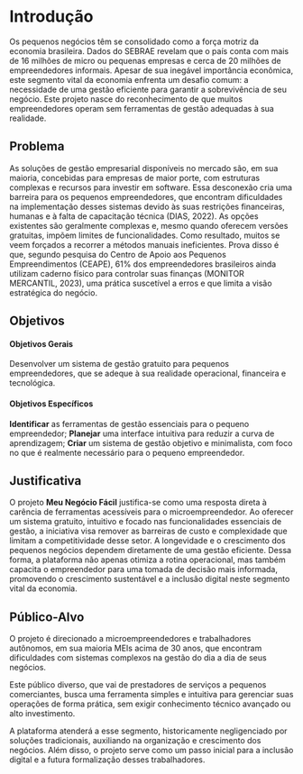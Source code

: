 # Introdução

Os pequenos negócios têm se consolidado como a força motriz da economia brasileira. Dados do SEBRAE revelam que o país conta com mais de 16 milhões de micro ou pequenas empresas e cerca de 20 milhões de empreendedores informais. Apesar de sua inegável importância econômica, este segmento vital da economia enfrenta um desafio comum: a necessidade de uma gestão eficiente para garantir a sobrevivência de seu negócio. Este projeto nasce do reconhecimento de que muitos empreendedores operam sem ferramentas de gestão adequadas à sua realidade.


## Problema

As soluções de gestão empresarial disponíveis no mercado são, em sua maioria, concebidas para empresas de maior porte, com estruturas complexas e recursos para investir em software. Essa desconexão cria uma barreira para os pequenos empreendedores, que encontram dificuldades na implementação desses sistemas devido às suas restrições financeiras, humanas e à falta de capacitação técnica (DIAS, 2022). As opções existentes são geralmente complexas e, mesmo quando oferecem versões gratuitas, impõem limites de funcionalidades. Como resultado, muitos se veem forçados a recorrer a métodos manuais ineficientes. Prova disso é que, segundo pesquisa do Centro de Apoio aos Pequenos Empreendimentos (CEAPE), 61% dos empreendedores brasileiros ainda utilizam caderno físico para controlar suas finanças (MONITOR MERCANTIL, 2023), uma prática suscetível a erros e que limita a visão estratégica do negócio.


## Objetivos

#### Objetivos Gerais
Desenvolver um sistema de gestão gratuito para pequenos empreendedores, que se adeque à sua realidade operacional, financeira e tecnológica.

#### Objetivos Específicos
**Identificar** as ferramentas de gestão essenciais para o pequeno empreendedor;
**Planejar** uma interface intuitiva para reduzir a curva de aprendizagem;
**Criar** um sistema de gestão objetivo e minimalista, com foco no que é realmente necessário para o pequeno empreendedor.


## Justificativa

O projeto **Meu Negócio Fácil** justifica-se como uma resposta direta à carência de ferramentas acessíveis para o microempreendedor. Ao oferecer um sistema gratuito, intuitivo e focado nas funcionalidades essenciais de gestão, a iniciativa visa remover as barreiras de custo e complexidade que limitam a competitividade desse setor. A longevidade e o crescimento dos pequenos negócios dependem diretamente de uma gestão eficiente. Dessa forma, a plataforma não apenas otimiza a rotina operacional, mas também capacita o empreendedor para uma tomada de decisão mais informada, promovendo o crescimento sustentável e a inclusão digital neste segmento vital da economia.

## Público-Alvo

O projeto é direcionado a microempreendedores e trabalhadores autônomos, em sua maioria MEIs acima de 30 anos, que encontram dificuldades com sistemas complexos na gestão do dia a dia de seus negócios.
 
Este público diverso, que vai de prestadores de serviços a pequenos comerciantes, busca uma ferramenta simples e intuitiva para gerenciar suas operações de forma prática, sem exigir conhecimento técnico avançado ou alto investimento.
  
A plataforma atenderá a esse segmento, historicamente negligenciado por soluções tradicionais, auxiliando na organização e crescimento dos negócios. Além disso, o projeto serve como um passo inicial para a inclusão digital e a futura formalização desses trabalhadores.